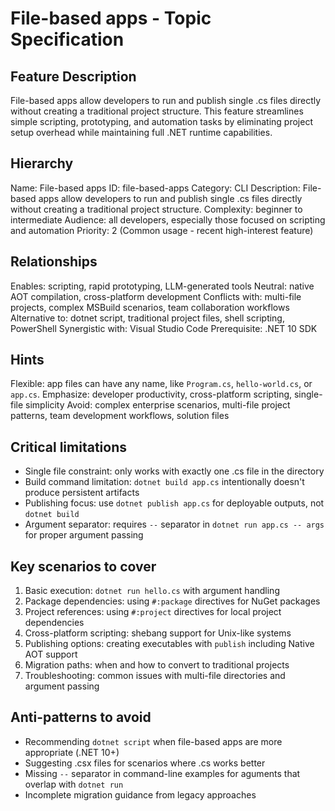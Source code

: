# File-based apps - Topic Specification

## Feature Description
File-based apps allow developers to run and publish single .cs files directly without creating a traditional project structure. This feature streamlines simple scripting, prototyping, and automation tasks by eliminating project setup overhead while maintaining full .NET runtime capabilities.

## Hierarchy
Name: File-based apps
ID: file-based-apps
Category: CLI
Description: File-based apps allow developers to run and publish single .cs files directly without creating a traditional project structure.
Complexity: beginner to intermediate
Audience: all developers, especially those focused on scripting and automation
Priority: 2 (Common usage - recent high-interest feature)

## Relationships
Enables: scripting, rapid prototyping, LLM-generated tools
Neutral: native AOT compilation, cross-platform development
Conflicts with: multi-file projects, complex MSBuild scenarios, team collaboration workflows
Alternative to: dotnet script, traditional project files, shell scripting, PowerShell
Synergistic with: Visual Studio Code
Prerequisite: .NET 10 SDK

## Hints
Flexible: app files can have any name, like `Program.cs`, `hello-world.cs`, or `app.cs`.
Emphasize: developer productivity, cross-platform scripting, single-file simplicity
Avoid: complex enterprise scenarios, multi-file project patterns, team development workflows, solution files

## Critical limitations
- Single file constraint: only works with exactly one .cs file in the directory
- Build command limitation: `dotnet build app.cs` intentionally doesn't produce persistent artifacts
- Publishing focus: use `dotnet publish app.cs` for deployable outputs, not `dotnet build`
- Argument separator: requires `--` separator in `dotnet run app.cs -- args` for proper argument passing

## Key scenarios to cover
1. Basic execution: `dotnet run hello.cs` with argument handling
2. Package dependencies: using `#:package` directives for NuGet packages
3. Project references: using `#:project` directives for local project dependencies
4. Cross-platform scripting: shebang support for Unix-like systems
5. Publishing options: creating executables with `publish` including Native AOT support
6. Migration paths: when and how to convert to traditional projects
7. Troubleshooting: common issues with multi-file directories and argument passing

## Anti-patterns to avoid
- Recommending `dotnet script` when file-based apps are more appropriate (.NET 10+)
- Suggesting .csx files for scenarios where .cs works better
- Missing `--` separator in command-line examples for aguments that overlap with `dotnet run`
- Incomplete migration guidance from legacy approaches
